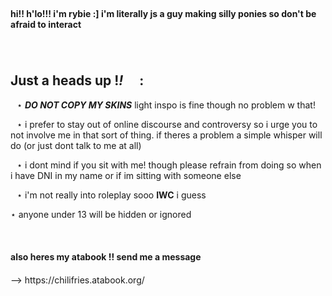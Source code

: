 </br>
<h4>hi!! h'lo!!! i'm rybie :]  i'm literally js a guy making silly ponies so don't be afraid to interact</h4>

⠀<h2> **Just a heads up** !*!* 　: </h2>


⠀⋆ ***DO NOT COPY MY SKINS*** light inspo is fine though no problem w that!

⠀⋆ i prefer to stay out of online discourse and controversy so i urge you to not involve me in that sort of thing. if theres a problem a simple whisper will do (or just dont talk to me at all)

⠀⋆ i dont mind if you sit with me! though please refrain from doing so when i have DNI in my name or if im sitting with someone else

⠀⋆ i'm not really into roleplay sooo **IWC** i guess

 ⋆ anyone under 13 will be hidden or ignored 

</br>
<h4>also heres my ‎‎atabook !! send me a message </h4>
--> https://chilifries.atabook.org/
　
</br>
